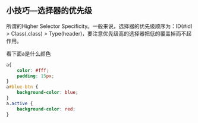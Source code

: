 ## 小技巧—选择器的优先级

所谓的Higher Selector Specificity。一般来说，选择器的优先级顺序为：ID(#id) > Class(.class) > Type(header)，要注意优先级高的选择器把低的覆盖掉而不起作用。

看下面a是什么颜色

```css
a{   
    color: #fff;   
    padding: 15px;   
}   
a#blue-btn {   
    background-color: blue;   
}   
a.active {   
    background-color: red;   
}
```


